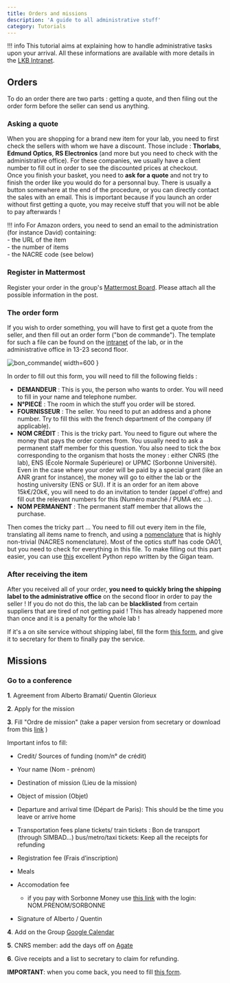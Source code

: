 ```yaml
---
title: Orders and missions
description: 'A guide to all administrative stuff'
category: Tutorials
---
```


!!! info
    This tutorial aims at explaining how to handle administrative tasks upon your arrival. All these informations are available with more details in the [LKB Intranet](https://intranet.lkb.upmc.fr/).


##  Orders

To do an order there are two parts : getting a quote, and then filing out the order form before the seller can send us anything.

### Asking a quote

When you are shopping for a brand new item for your lab, you need to first check the sellers with whom we have a discount. Those include : **Thorlabs**, **Edmund Optics**, **RS Electronics** (and more but you need to check with the administrative office). For these companies, we usually have a client number to fill out in order to see the discounted prices at checkout.\
Once you finish your basket, you need to **ask for a quote** and not try to finish the order like you would do for a personnal buy. There is usually a button somewhere at the end of the procedure, or you can directly contact the sales with an email. This is important because if you launch an order without first getting a quote, you may receive stuff that you will not be able to pay afterwards !

!!! info
    For Amazon orders, you need to send an email to the administration (for instance David) containing:<br>
    - the URL of the item<br>
    - the number of items<br>
    - the NACRE code (see below)<br>

### Register in Mattermost
Register your order in the group's [Mattermost Board](https://mattermost.lkb.upmc.fr/boards/team/pbzjndnyx7nefgruk14er9fcqy/b7rotd56x7frrmnua364i9en84a/vju4844q68bbgtbh5xcenksaezy). Please attach all the possible information in the post. 

### The order form 

If you wish to order something, you will have to first get a quote from the seller, and then fill out an order form ("bon de commande"). The template for such a file can be found on the [intranet](https://intranet.lkb.upmc.fr/wp-content/uploads/2019/10/Bon_commande_v6_8.pdf) of the lab, or in the administrative office in 13-23 second floor.

![bon_commande](/assets/img/StartingPackage/general/bon_commande.png){ width=600 }

In order to fill out this form, you will need to fill the following fields : <br>
- **DEMANDEUR** : This is you, the person who wants to order. You will need to fill in your name and telephone number. <br>
- **N°PIECE** : The room in which the stuff you order will be stored. <br>
- **FOURNISSEUR** : The seller. You need to put an address and a phone number. Try to fill this with the french department of the company (if applicable). <br>
- **NOM CRÉDIT** : This is the tricky part. You need to figure out where the money that pays the order comes from. You usually need to ask a permanent staff member for this question. You also need to tick the box corresponding to the organism that hosts the money : either CNRS (the lab), ENS (École Normale Supérieure) or UPMC (Sorbonne Université). Even in the case where your order will be paid by a special grant (like an ANR grant for instance), the money will go to either the lab or the hosting university (ENS or SU). If it is an order for an item above 15k€/20k€, you will need to do an invitation to tender (appel d'offre) and fill out the relevant numbers for this (Numéro marché / PUMA etc ...). <br>
- **NOM PERMANENT** : The permanent staff member that allows the purchase. <br>

Then comes the tricky part ... You need to fill out every item in the file, translating all items name to french, and using a [nomenclature](https://intranet.lkb.upmc.fr/wp-content/uploads/2020/02/referentiel_nacres-2014.zip) that is highly non-trivial (NACRES nomenclature). Most of the optics stuff has code OA01, but you need to check for everything in this file. To make filling out this part easier, you can use [this](https://github.com/laboGigan/thorlabsBC) excellent Python repo written by the Gigan team.

### After receiving the item

After you received all of your order, **you need to quickly bring the shipping label to the administrative office** on the second floor in order to pay the seller ! If you do not do this, the lab can be **blacklisted** from certain suppliers that are tired of not getting paid ! This has already happened more than once and it is a penalty for the whole lab !

If it's a on site service without shipping label, fill the form [this form](/assets/pdfs/CNRS-Attestation-de-livraison.pdf), and give it to secretary for them to finally pay the service.

## Missions

### Go to a conference

**1**. Agreement from Alberto Bramati/ Quentin Glorieux

**2**. Apply for the mission

**3**. Fill "Ordre de mission" (take a paper version from secretary or download from this [link](https://intranet.lkb.upmc.fr/wp-content/uploads/2019/10/Demande_ORDRE_DE_MISSION_LKB_2016.docx) )



Important infos to fill:

- Credit/ Sources of funding (nom/n° de crédit)

- Your name (Nom - prénom)

- Destination of mission (Lieu de la mission)

- Object of mission (Objet)

- Departure and arrival time (Départ de Paris): This should be the time you leave or arrive home

- Transportation fees
    plane tickets/ train tickets :  Bon de transport (through SIMBAD...)
    bus/metro/taxi tickets: Keep all the receipts for refunding

- Registration fee (Frais d’inscription)

- Meals

- Accomodation fee
    - if you pay with Sorbonne Money use [this link](https://w1.traveldoo.com/TraveldooSite/LaunchPortalGLOB.jsp) with the login: NOM.PRENOM/SORBONNE

- Signature of Alberto / Quentin

**4**. Add on the Group [Google Calendar](/group-organization/tools/)

**5**. CNRS member: add the days off on [Agate](https://agate.cnrs.fr/)

**6**. Give receipts and a list to secretary to claim for refunding.

**IMPORTANT**: when you come back, you need to fill [this form](/assets/pdfs/Etat-de-frais-CNRS-19-01-2023.pdf).
